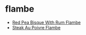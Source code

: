 # flambe

 * [Red Pea Bisque With Rum Flambe](index/r/red-pea-bisque-with-rum-flambe-234793.json)
 * [Steak Au Poivre Flambe](index/s/steak-au-poivre-flambe.json)
